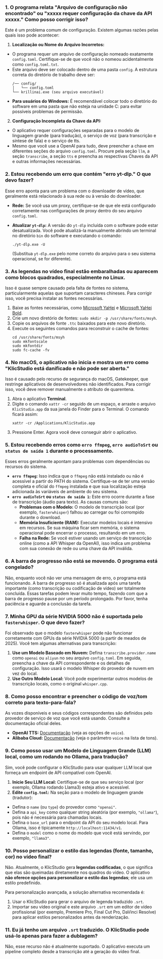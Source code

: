 ### 1. O programa relata "Arquivo de configuração não encontrado" ou "xxxxx requer configuração da chave da API xxxxx." Como posso corrigir isso?

Este é um problema comum de configuração. Existem algumas razões pelas quais isso pode acontecer:

1. **Localização ou Nome do Arquivo Incorretos:**

* O programa requer um arquivo de configuração nomeado exatamente `config.toml`. Certifique-se de que você não o nomeou acidentalmente como `config.toml.txt`.
* Este arquivo deve ser colocado dentro de uma pasta `config`. A estrutura correta do diretório de trabalho deve ser:
  ```
  /── config/
  │   └── config.toml
  └── krillinai.exe (seu arquivo executável)
  ```
* **Para usuários do Windows:** É recomendável colocar todo o diretório do software em uma pasta que não esteja na unidade C: para evitar possíveis problemas de permissão.

2. **Configuração Incompleta da Chave da API:**

* O aplicativo requer configurações separadas para o modelo de linguagem grande (para tradução), o serviço de voz (para transcrição e síntese de fala) e o serviço de tts.
* Mesmo que você use a OpenAI para tudo, deve preencher a chave em diferentes seções do arquivo `config.toml`. Procure pela seção `llm`, a seção `transcribe`, a seção `tts` e preencha as respectivas Chaves da API e outras informações necessárias.

### 2. Estou recebendo um erro que contém "erro yt-dlp." O que devo fazer?

Esse erro aponta para um problema com o downloader de vídeo, que geralmente está relacionado à sua rede ou à versão do downloader.

* **Rede:** Se você usa um proxy, certifique-se de que ele está configurado corretamente nas configurações de proxy dentro do seu arquivo `config.toml`.
* **Atualizar `yt-dlp`:** A versão do `yt-dlp` incluída com o software pode estar desatualizada. Você pode atualizá-la manualmente abrindo um terminal no diretório `bin` do software e executando o comando:
  ```
  ./yt-dlp.exe -U
  ```
  
  (Substitua `yt-dlp.exe` pelo nome correto do arquivo para o seu sistema operacional, se for diferente).

### 3. As legendas no vídeo final estão embaralhadas ou aparecem como blocos quadrados, especialmente no Linux.

Isso é quase sempre causado pela falta de fontes no sistema, particularmente aquelas que suportam caracteres chineses. Para corrigir isso, você precisa instalar as fontes necessárias.

1. Baixe as fontes necessárias, como [Microsoft YaHei](https://modelscope.cn/models/Maranello/KrillinAI_dependency_cn/resolve/master/%E5%AD%97%E4%BD%93/msyh.ttc) e [Microsoft YaHei Bold](https://modelscope.cn/models/Maranello/KrillinAI_dependency_cn/resolve/master/%E5%AD%97%E4%BD%93/msyhbd.ttc).
2. Crie um novo diretório de fontes: `sudo mkdir -p /usr/share/fonts/msyh`.
3. Copie os arquivos de fonte `.ttc` baixados para este novo diretório.
4. Execute os seguintes comandos para reconstruir o cache de fontes:
    ```
    cd /usr/share/fonts/msyh
    sudo mkfontscale
    sudo mkfontdir
    sudo fc-cache -fv
    ```

### 4. No macOS, o aplicativo não inicia e mostra um erro como "KlicStudio está danificado e não pode ser aberto."

Isso é causado pelo recurso de segurança do macOS, Gatekeeper, que restringe aplicativos de desenvolvedores não identificados. Para corrigir isso, você deve remover manualmente o atributo de quarentena.

1. Abra o aplicativo **Terminal**.
2. Digite o comando `xattr -cr` seguido de um espaço, e arraste o arquivo `KlicStudio.app` da sua janela do Finder para o Terminal. O comando ficará assim:
    ```
    xattr -cr /Applications/KlicStudio.app
    ```
3. Pressione Enter. Agora você deve conseguir abrir o aplicativo.

### 5. Estou recebendo erros como `erro ffmpeg`, `erro audioToSrt` ou `status de saída 1` durante o processamento.

Esses erros geralmente apontam para problemas com dependências ou recursos do sistema.

* **`erro ffmpeg`:** Isso indica que o `ffmpeg` não está instalado ou não é acessível a partir do PATH do sistema. Certifique-se de ter uma versão completa e oficial do `ffmpeg` instalada e que sua localização esteja adicionada às variáveis de ambiente do seu sistema.
* **`erro audioToSrt` ou `status de saída 1`:** Este erro ocorre durante a fase de transcrição (áudio para texto). As causas comuns são:
  * **Problemas com o Modelo:** O modelo de transcrição local (por exemplo, `fasterwhisper`) falhou ao carregar ou foi corrompido durante o download.
  * **Memória Insuficiente (RAM):** Executar modelos locais é intensivo em recursos. Se sua máquina ficar sem memória, o sistema operacional pode encerrar o processo, resultando em um erro.
  * **Falha na Rede:** Se você estiver usando um serviço de transcrição online (como a API Whisper da OpenAI), isso indica um problema com sua conexão de rede ou uma chave da API inválida.

### 6. A barra de progresso não está se movendo. O programa está congelado?

Não, enquanto você não ver uma mensagem de erro, o programa está funcionando. A barra de progresso só é atualizada após uma tarefa importante (como transcrição ou codificação de vídeo) ser totalmente concluída. Essas tarefas podem levar muito tempo, fazendo com que a barra de progresso pause por um período prolongado. Por favor, tenha paciência e aguarde a conclusão da tarefa.

### 7. Minha GPU da série NVIDIA 5000 não é suportada pelo `fasterwhisper`. O que devo fazer?

Foi observado que o modelo `fasterwhisper` pode não funcionar corretamente com GPUs da série NVIDIA 5000 (a partir de meados de 2025). Você tem algumas alternativas para transcrição:

1. **Use um Modelo Baseado em Nuvem:** Defina `transcribe.provider.name` como `openai` ou `aliyun` no seu arquivo `config.toml`. Em seguida, preencha a chave da API correspondente e os detalhes de configuração. Isso usará o modelo Whisper do provedor de nuvem em vez do local.
2. **Use Outro Modelo Local:** Você pode experimentar outros modelos de transcrição locais, como o original `whisper.cpp`.

### 8. Como posso encontrar e preencher o código de voz/tom correto para texto-para-fala?

As vozes disponíveis e seus códigos correspondentes são definidos pelo provedor de serviço de voz que você está usando. Consulte a documentação oficial deles.

* **OpenAI TTS:** [Documentação](https://platform.openai.com/docs/guides/text-to-speech/api-reference) (veja as opções de `voice`).
* **Alibaba Cloud:** [Documentação](https://help.aliyun.com/zh/isi/developer-reference/overview-of-speech-synthesis) (veja o parâmetro `voice` na lista de tons).

### 9. Como posso usar um Modelo de Linguagem Grande (LLM) local, como um rodando no Ollama, para tradução?

Sim, você pode configurar o KlicStudio para usar qualquer LLM local que forneça um endpoint de API compatível com OpenAI.

1. **Inicie Seu LLM Local:** Certifique-se de que seu serviço local (por exemplo, Ollama rodando Llama3) esteja ativo e acessível.
2. **Edite `config.toml`:** Na seção para o modelo de linguagem grande (tradutor):

* Defina o `name` (ou `type`) do provedor como `"openai"`.
* Defina a `api_key` como qualquer string aleatória (por exemplo, `"ollama"`), pois não é necessária para chamadas locais.
* Defina o `base_url` para o endpoint da API do seu modelo local. Para Ollama, isso é tipicamente `http://localhost:11434/v1`.
* Defina o `model` como o nome do modelo que você está servindo, por exemplo, `"llama3"`.

### 10. Posso personalizar o estilo das legendas (fonte, tamanho, cor) no vídeo final?

Não. Atualmente, o KlicStudio gera **legendas codificadas**, o que significa que elas são queimadas diretamente nos quadros do vídeo. O aplicativo **não oferece opções para personalizar o estilo das legendas**; ele usa um estilo predefinido.

Para personalização avançada, a solução alternativa recomendada é:

1. Usar o KlicStudio para gerar o arquivo de legenda traduzido `.srt`.
2. Importar seu vídeo original e este arquivo `.srt` em um editor de vídeo profissional (por exemplo, Premiere Pro, Final Cut Pro, DaVinci Resolve) para aplicar estilos personalizados antes da renderização.

### 11. Eu já tenho um arquivo `.srt` traduzido. O KlicStudio pode usá-lo apenas para fazer a dublagem?

Não, esse recurso não é atualmente suportado. O aplicativo executa um pipeline completo desde a transcrição até a geração do vídeo final.